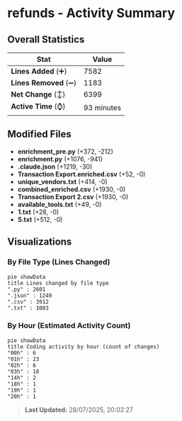 # refunds - Activity Summary 

## Overall Statistics

| Stat                   | Value                                                             |
| ---------------------- | ----------------------------------------------------------------- |
| **Lines Added** (➕)   | 7582                                          |
| **Lines Removed** (➖) | 1183                                        |
| **Net Change** (↕)    | 6399                |
| **Active Time** (⌚)   | 93 minutes |


## Modified Files
- **enrichment_pre.py** (+372, -212)
- **enrichment.py** (+1076, -941)
- **.claude.json** (+1219, -30)
- **Transaction Export.enriched.csv** (+52, -0)
- **unique_vendors.txt** (+414, -0)
- **combined_enriched.csv** (+1930, -0)
- **Transaction Export 2.csv** (+1930, -0)
- **available_tools.txt** (+49, -0)
- **1.txt** (+28, -0)
- **5.txt** (+512, -0)

## Visualizations

### By File Type (Lines Changed)

```mermaid
pie showData
title Lines changed by file type
".py" : 2601
".json" : 1249
".csv" : 3912
".txt" : 1003
```

### By Hour (Estimated Activity Count)

```mermaid
pie showData
title Coding activity by hour (count of changes)
"00h" : 6
"01h" : 23
"02h" : 6
"03h" : 18
"14h" : 2
"18h" : 1
"19h" : 1
"20h" : 1
```


> **Last Updated:** 28/07/2025, 20:02:27